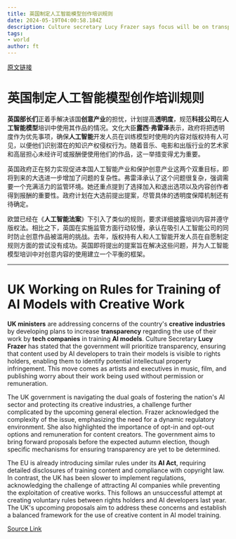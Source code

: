 ```yaml
---
title: 英国制定人工智能模型创作培训规则
date: 2024-05-19T04:00:58.184Z
description: Culture secretary Lucy Frazer says focus will be on transparency after media and arts executives voiced concern
tags: 
- world
author: ft
---
```


[原文链接](https://ft.com/content/17f4c7ee-b1bc-4bde-8e92-bebb555479a2)

# 英国制定人工智能模型创作培训规则

**英国部长们**正着手解决该国**创意产业**的担忧，计划提高**透明度**，规范**科技公司**在**人工智能模型**培训中使用其作品的情况。文化大臣**露西·弗雷泽**表示，政府将把透明度作为优先事项，确保**人工智能**开发人员在训练模型时使用的内容对版权持有人可见，以便他们识别潜在的知识产权侵权行为。随着音乐、电影和出版行业的艺术家和高层担心未经许可或报酬便使用他们的作品，这一举措变得尤为重要。

英国政府正在努力实现促进本国人工智能产业和保护创意产业这两个双重目标，即将到来的大选进一步增加了问题的复杂性。弗雷泽承认了这个问题很复杂，强调需要一个充满活力的监管环境。她还重点提到了选择加入和退出选项以及内容创作者得到报酬的重要性。政府计划在大选前提出提案，尽管具体的透明度保障机制还有待确定。

欧盟已经在《**人工智能法案**》下引入了类似的规则，要求详细披露培训内容并遵守版权法。相比之下，英国在实施监管方面行动较慢，承认在吸引人工智能公司的同时防止创意作品被滥用的挑战。去年，版权持有人和人工智能开发人员在自愿制定规则方面的尝试没有成功。英国即将提出的提案旨在解决这些问题，并为人工智能模型培训中对创意内容的使用建立一个平衡的框架。

---

# UK Working on Rules for Training of AI Models with Creative Work 

**UK ministers** are addressing concerns of the country's **creative industries** by developing plans to increase **transparency** regarding the use of their work by **tech companies** in training **AI models**. Culture Secretary **Lucy Frazer** has stated that the government will prioritize transparency, ensuring that content used by AI developers to train their models is visible to rights holders, enabling them to identify potential intellectual property infringement. This move comes as artists and executives in music, film, and publishing worry about their work being used without permission or remuneration. 

The UK government is navigating the dual goals of fostering the nation's AI sector and protecting its creative industries, a challenge further complicated by the upcoming general election. Frazer acknowledged the complexity of the issue, emphasizing the need for a dynamic regulatory environment. She also highlighted the importance of opt-in and opt-out options and remuneration for content creators. The government aims to bring forward proposals before the expected autumn election, though specific mechanisms for ensuring transparency are yet to be determined. 

The EU is already introducing similar rules under its **AI Act**, requiring detailed disclosures of training content and compliance with copyright law. In contrast, the UK has been slower to implement regulations, acknowledging the challenge of attracting AI companies while preventing the exploitation of creative works. This follows an unsuccessful attempt at creating voluntary rules between rights holders and AI developers last year. The UK's upcoming proposals aim to address these concerns and establish a balanced framework for the use of creative content in AI model training.

[Source Link](https://ft.com/content/17f4c7ee-b1bc-4bde-8e92-bebb555479a2)

